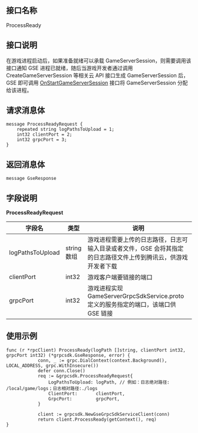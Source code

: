 
## 接口名称
ProcessReady
<span id="ProcessReady"></span>
## 接口说明

在游戏进程启动后，如果准备就绪可以承载 GameServerSession，则需要调用该接口通知 GSE 进程已就绪，随后当游戏开发者通过调用CreateGameServerSession 等相关云 API 接口生成 GameServerSession 后，GSE 即可调用 [OnStartGameServerSession](https://cloud.tencent.com/document/product/1165/46118) 接口将 GameServerSession 分配给该进程。

## 请求消息体

```
message ProcessReadyRequest {
    repeated string logPathsToUpload = 1;
    int32 clientPort = 2;
    int32 grpcPort = 3;
}
```

## 返回消息体

```
message GseResponse 
```

## 字段说明

**ProcessReadyRequest**

| 字段名           | 类型        | 说明                                                         |
| ---------------- | ----------- | ------------------------------------------------------------ |
| logPathsToUpload | string 数组 | 游戏进程需要上传的日志路径，日志可输入目录或者文件，GSE 会将其指定的日志路径文件上传到腾讯云，供游戏开发者下载 |
| clientPort       | int32       | 游戏客户端要链接的端口                           |
| grpcPort         | int32       | 游戏进程实现 GameServerGrpcSdkService.proto 定义的服务指定的端口，该端口供 GSE 链接 |

## 使用示例

```
func (r *rpcClient) ProcessReady(logPath []string, clientPort int32, grpcPort int32) (*grpcsdk.GseResponse, error) {
			conn, _ := grpc.DialContext(context.Background(), LOCAL_ADDRESS, grpc.WithInsecure())
			defer conn.Close()
			req := &grpcsdk.ProcessReadyRequest{
				LogPathsToUpload: logPath, // 例如：日志绝对路径: /local/game/logs；日志相对路径:./logs
				ClientPort:       clientPort,
				GrpcPort:         grpcPort,
			}

			client := grpcsdk.NewGseGrpcSdkServiceClient(conn)
			return client.ProcessReady(getContext(), req)
}
```
